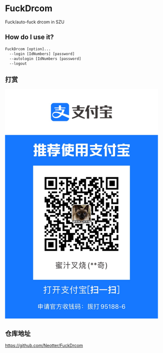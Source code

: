 # FuckDrcom
Fuck/auto-fuck drcom in SZU

## How do I use it?

```shell
FuckDrcom [option]...
  --login [IdNumbers] [password]
  --autologin [IdNumbers [password]
  --logout
```
## 打赏

![](https://github.com/Neotter/FuckDrcom/blob/main/sponsor.jpg)

## 仓库地址

https://github.com/Neotter/FuckDrcom
